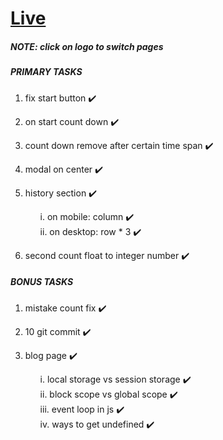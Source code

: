 <h1><a href="https://nirjhor-assigntment-7.netlify.app/" target="_blank">Live</a></h1>

##### NOTE: click on logo to switch pages

##### PRIMARY TASKS

<!-- ✔️  ❌ -->

1. fix start button ✔️
2. on start count down ✔️
3. count down remove after certain time span ✔️
4. modal on center ✔️
5. history section ✔️
   <ol>i. on mobile: column ✔️</ol> 
   <ol>ii. on desktop: row * 3 ✔️</ol>

6. second count float to integer number ✔️

##### BONUS TASKS

1. mistake count fix ✔️
2. 10 git commit ✔️
3. blog page ✔️

   <ol> i. local storage vs session storage ✔️</ol> 
   <ol> ii. block scope vs global scope  ✔️</ol>
   <ol> iii. event loop in js ✔️</ol> 
   <ol> iv. ways to get undefined ✔️</ol>
